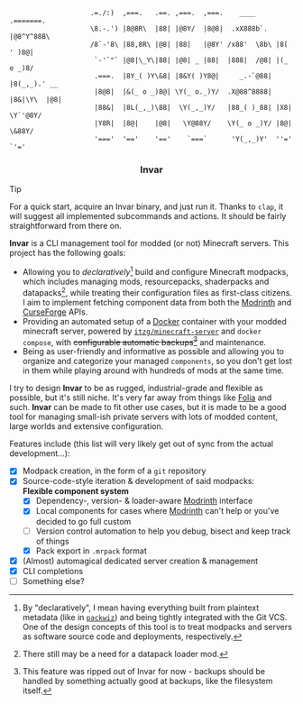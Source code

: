 ```brainfuck
                    .=./:)  ,===.   .==. ,===.  ,===.    ____     .=======.    
                    \8.-.') |8@8R\  |88| |@8Y/  |8@8|  .xX888b`.  |@8^Y^88B\   
                    /8`-'8\ |88,8R\ |@8| |88|   |@8Y' /x88'  \8b\ |8( ' )8@|   
                     `-'`"` |@8|\_Y\|88| |@8| _ |88|  |888|  /@8| |(_ o _)8/   
                     .===.  |8Y_( )Y\&8| |8&Y( )Y8@|     _.-`@88| |8(_,_).' __
                     |8@8|  |&(_ o _)8@| \Y(_ o._)Y/  .X@88^8888| |8&|\Y\  |@8|
                     |88&|  |8L(_,_)\88|  \Y(_,_)Y/   |88_( )_88| |X8| \Y`'@8Y/
                     |Y8R|  |8@|    |@8|   \Y@88Y/    \Y(_ o _)Y/ |8@|  \&88Y/
                     '==='  '=='    '=='    `===`      'Y(_,_)Y'  ''='   `'='  
```

<h3 align="center">Invar</h3>

> [!TIP]
> For a quick start, acquire an Invar binary, and just run it.
> Thanks to `clap`, it will suggest all implemented subcommands and actions.
> It should be fairly straightforward from there on.

**Invar** is a CLI management tool for modded (or not) Minecraft servers. This project has the following goals:

- Allowing you to *declaratively*[^1] build and configure Minecraft modpacks, which includes managing mods, resourcepacks, shaderpacks and datapacks[^2], while treating their configuration files as first-class citizens. I aim to implement fetching component data from both the [Modrinth][modrinth] and [CurseForge][curseforge] APIs.
- Providing an automated setup of a [Docker][docker] container with your modded minecraft server, powered by [`itzg/minecraft-server`][itzg-minecraft-server] and `docker compose`, with ~~configurable automatic backups[^3]~~ and maintenance.
- Being as user-friendly and informative as possible and allowing you to organize and categorize your managed `components`, so you don't get lost in them while playing around with hundreds of mods at the same time.

I try to design **Invar** to be as rugged, industrial-grade and flexible as possible, but it's still niche. It's very far away from things like [Folia][folia] and such. **Invar** can be made to fit other use cases, but it is made to be a good tool for managing small-ish private servers with lots of modded content, large worlds and extensive configuration.

Features include (this list will very likely get out of sync from the actual development...):

- [x] Modpack creation, in the form of a `git` repository
- [x] Source-code-style iteration & development of said modpacks:  
  **Flexible component system**
  - [x] Dependency-, version- & loader-aware [Modrinth][modrinth] interface
  - [x] Local components for cases where [Modrinth][modrinth] can't help or you've decided to go full custom
  - [ ] Version control automation to help you debug, bisect and keep track of things
  - [x] Pack export in `.mrpack` format
- [x] (Almost) automagical dedicated server creation & management
- [x] CLI completions
- [ ] Something else?

[^1]: By "declaratively", I mean having everything built from plaintext metadata (like in [`packwiz`](https://packwiz.infra.link)) and being tightly integrated with the Git VCS. One of the design concepts of this tool is to treat modpacks and servers as software source code and deployments, respectively.
[^2]: There still may be a need for a datapack loader mod.
[^3]: This feature was ripped out of Invar for now - backups should be handled by something actually good at backups, like the filesystem itself.

[modrinth]: https://modrinth.com
[curseforge]: https://curseforge.com/minecraft
[folia]: https://papermc.io/software/folia
[docker]: https://www.docker.com
[itzg-minecraft-server]: https://docker-minecraft-server.readthedocs.io/en/latest
